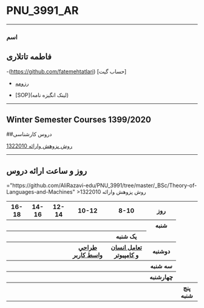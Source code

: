 # PNU_3991_AR
---------
### اسم
 فاطمه تاتلاری
---
-(https://github.com/fatemehtatlari) [حساب گیت]

- [رزومه](https://github.com/fatemehtatlari/fatemehtatlari.github.io)

- [SOP](لینک انگیزه نامه)


------------------
## Winter Semester Courses 1399/2020

##دروس کارشناسی

[1روش پزوهش وارائه 322010]()
<br>

--------------
## روز و ساعت ارائه دروس

<table style="width:100%">
  <tr>
    <th >16-18</th>
    <th >14-16</th>
    <th >12-14</th>
    <th>10-12</th>
    <th>8-10</th>
    <th>روز</th>
  </tr>
  <tr>
    <th ></th>
    <th ></th>
    <th ></th>
    <th></th>
    <th></th>
    <th>شنبه</th>
  </tr>
   <tr>
    <th ></th>
    <th ></th>
    <th ><a href
    <th></th>
    <th ></th>
    <th>یک شنبه</th>
  </tr>
   <tr>
     <th ></th>
     <th ></th>
     <th></th>
    <th><a  href="https://github.com/AliRazavi-edu/PNU_3991/tree/master/_BSc/UserInterfaceDesgin">طراحي واسط كاربر</a></th>
    <th><a href="https://github.com/AliRazavi-edu/PNU_3991/tree/master/_BSc/HumanComputerInteraction">تعامل انسان و كامپيوتر</a></th>   
    <th>دوشنبه</th>
  </tr>
   <tr>
    <th ></th>
    <th ></th>="https://github.com/AliRazavi-edu/PNU_3991/tree/master/_BSc/Theory-of-Languages-and-Machines" >1روش پزوهش وارائه 322010</a></th>
    <th></th>
    <th></th>
    <th ></th>
    <th>سه شنبه</th>
  </tr>
   <tr>
    <th ></th>
    <th ></th>
    <th></th>
    <th></th>
     <th ></th>
    <th>چهارشنبه</th>
  </tr>
   <tr>
   <th ></th>
    <th ></th>
     <th ></th>
     <th ></th>
     <th ></th>
     <th><a></a></th>
    <th>پنج شنبه</th>
  </tr>
</table>
